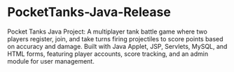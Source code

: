 # PocketTanks-Java-Release
Pocket Tanks Java Project: A multiplayer tank battle game where two players register, join, and take turns firing projectiles to score points based on accuracy and damage. Built with Java Applet, JSP, Servlets, MySQL, and HTML forms, featuring player accounts, score tracking, and an admin module for user management.
